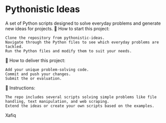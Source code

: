 # Pythonistic Ideas

A set of Python scripts designed to solve everyday problems and generate new ideas for projects.
🌱 How to start this project:

    Clone the repository from pythonistic-ideas.
    Navigate through the Python files to see which everyday problems are tackled.
    Run the Python files and modify them to suit your needs.

🚛 How to deliver this project:

    Add your unique problem-solving code.
    Commit and push your changes.
    Submit the or evaluation.

📝 Instructions:

    The repo includes several scripts solving simple problems like file handling, text manipulation, and web scraping.
    Extend the ideas or create your own scripts based on the examples.

Xafiq
